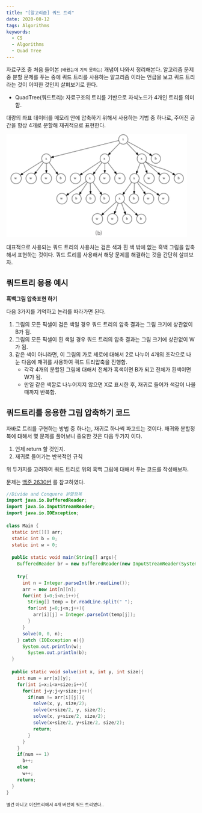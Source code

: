 ```yaml
---
title: "[알고리즘] 쿼드 트리"
date: 2020-08-12
tags: Algorithms
keywords:
  - CS
  - Algorithms	
  - Quad Tree
---
```

자료구조 중 처음 들어본 <small>(배웠는데 기억 못하는)</small> 개념이 나와서 정리해본다. 알고리즘 문제 중 분할 문제를 푸는 중에 쿼드 트리를 사용하는 알고리즘 이라는 언급을 보고 쿼드 트리라는 것이 어떠한 것인지 살펴보기로 한다. 

* QuadTree(쿼드트리): 자료구조의 트리를 기반으로 자식노드가 4개인 트리를 의미함. 

대랑의 좌표 데이터를 메모리 안에 압축하기 위해서 사용하는 기법 중 하나로, 주어진 공간을 항상 4개로 분할해 재귀적으로 표현한다. 

<img src="quadTree.png" alt="Quad Tree"/>

대표적으로 사용되는 쿼드 트리의  사용처는 검은 색과 흰 색 밖에 없는 흑백 그림을 압축해서 표현하는 것이다. 쿼드 트리를 사용해서 해당 문제를 해결하는 것을 간단히 살펴보자. 



## 쿼드트리 응용 예시

**흑백그림 압축표현 하기** 

다음 3가지를 기억하고 논리를 따라가면 된다. 

1. 그림의 모든 픽셀이 검은 색일 경우 쿼드 트리의 압축 결과는 그림 크기에 상관없이 B가 됨.
2. 그림의 모든 픽셀이 흰 색일 경우 쿼드 트리의 압축 결과는 그림 크기에 상관없이 W가 됨. 
3. 같은 색이 아니라면, 이 그림의 가로 세로에 대해서 2로 나누어 4개의 조각으로 나눈 다음에 재귀를 사용하여 쿼드 트리압축을 진행함. 
   * 각각 4개의 분할된 그림에 대해서 전체가 흑색이면 B가 되고 전체가 흰색이면 W가 됨.
   * 만일 같은 색깔로 나누어지지 않으면 X로 표시한 후, 재귀로 들어가 색갈이 나올 때까지 반복함. 



## 쿼드트리를 응용한 그림 압축하기 코드

자바로 트리를 구현하는 방법 중 하나는, 재귀로 하나씩 파고드는 것이다. 재귀와 분할정복에 대해서 몇 문제를 풀어보니 중요한 것은 다음 두가지 이다.

1. 언제 return 할 것인지.
2. 재귀로 들어가는 반복적인 규칙

위 두가지를 고려하여 쿼드 트리로 위의 흑백 그림에 대해서 푸는 코드를 작성해보자. 

문제는 [백준 2630번](https://www.acmicpc.net/problem/2630) 를 참고하였다.



```java
//Divide and Conquere 분할정복
import java.io.BufferedReader;
import java.io.InputStreamReader;
import java.io.IOException;

class Main {
  static int[][] arr;
  static int b = 0;
  static int w = 0;
  
  public static void main(String[] args){
    BufferedReader br = new BufferedReader(new InputStreamReader(System.in));
    
    try{
      int n = Integer.parseInt(br.readLine());
      arr = new int[n][n];
      for(int i=0;i<n;i++){
        String[] temp = br.readLine.split(" ");
        for(int j=0;j<n;j++){
          arr[i][j] = Integer.parseInt(temp[j]);
        }
      }
      solve(0, 0, n);
    } catch (IOException e){}
      System.out.println(w);
  		System.out.println(b);
  }
  
  public static void solve(int x, int y, int size){
    int num = arr[x][y];
    for(int i=x;i<x+size;i++){
      for(int j=y;j<y+size;j++){
        if(num != arr[i][j]){
          solve(x, y, size/2);
          solve(x+size/2, y, size/2);
          solve(x, y+size/2, size/2);
          solve(x+size/2, y+size/2, size/2);
          return;
        }
      }
    }
    if(num == 1)
      b++;
    else 
      w++;
    return;
  }
}
```







<small>별건 아니고 이진트리에서 4개 버전이 쿼드 트리였다..</small>


